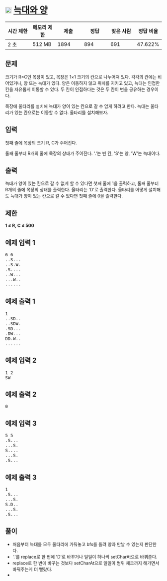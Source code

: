 # <img src="https://d2gd6pc034wcta.cloudfront.net/tier/6.svg" class="solvedac-tier" style="user-select: auto;" width="20px"> [늑대와 양](https://www.acmicpc.net/problem/16956)

<div class="col-md-12" style="user-select: auto;">
			<div class="table-responsive" style="user-select: auto;">
				<table class="table" id="problem-info" style="user-select: auto;">
				<thead style="user-select: auto;">
				<tr style="user-select: auto;">
									<th style="width: 16%; user-select: auto;">시간 제한</th>
					<th style="width: 16%; user-select: auto;">메모리 제한</th>
					<th style="width: 17%; user-select: auto;">제출</th>
					<th style="width: 17%; user-select: auto;">정답</th>
					<th style="width: 17%; user-select: auto;">맞은 사람</th>
					<th style="width: 17%; user-select: auto;">정답 비율</th>
								</tr>
				</thead>
				<tbody style="user-select: auto;">
				<tr style="user-select: auto;">
				<td style="user-select: auto;">2 초</td>
				<td style="user-select: auto;">512 MB</td>
									<td style="user-select: auto;">1894</td>
					<td style="user-select: auto;">894</td>
					<td style="user-select: auto;">691</td>
					<td style="user-select: auto;">47.622%</td>
								</tr>
				</tbody>
				</table>
			</div>
</div>

## 문제
크기가 R×C인 목장이 있고, 목장은 1×1 크기의 칸으로 나누어져 있다. 각각의 칸에는 비어있거나, 양 또는 늑대가 있다. 양은 이동하지 않고 위치를 지키고 있고, 늑대는 인접한 칸을 자유롭게 이동할 수 있다. 두 칸이 인접하다는 것은 두 칸이 변을 공유하는 경우이다.

목장에 울타리를 설치해 늑대가 양이 있는 칸으로 갈 수 없게 하려고 한다. 늑대는 울타리가 있는 칸으로는 이동할 수 없다. 울타리를 설치해보자.

## 입력
첫째 줄에 목장의 크기 R, C가 주어진다.

둘째 줄부터 R개의 줄에 목장의 상태가 주어진다. '.'는 빈 칸, 'S'는 양, 'W'는 늑대이다.

## 출력
늑대가 양이 있는 칸으로 갈 수 없게 할 수 있다면 첫째 줄에 1을 출력하고, 둘째 줄부터 R개의 줄에 목장의 상태를 출력한다. 울타리는 'D'로 출력한다. 울타리를 어떻게 설치해도 늑대가 양이 있는 칸으로 갈 수 있다면 첫째 줄에 0을 출력한다.

## 제한
**1 ≤ R, C ≤ 500**

<div class="col-md-12" style="user-select: auto;">
				<div class="row" style="user-select: auto;">
					<div class="col-md-6" style="user-select: auto;">
						<section id="sampleinput1" style="user-select: auto;">
						<div class="headline" style="user-select: auto;">
						<h2 style="user-select: auto;">예제 입력 1
						</h2>
						</div>
						<pre class="sampledata" id="sample-input-1" style="user-select: auto;">6 6
..S...
..S.W.
.S....
..W...
...W..
......
</pre>
						</section>
					</div>
					<div class="col-md-6" style="user-select: auto;">
						<section id="sampleoutput1" style="user-select: auto;">
						<div class="headline" style="user-select: auto;">
						<h2 style="user-select: auto;">예제 출력 1
						</h2>
						</div>
						<pre class="sampledata" id="sample-output-1" style="user-select: auto;">1
..SD..
..SDW.
.SD...
.DW...
DD.W..
......
</pre>
						</section>
					</div>
									</div>
</div>

<div class="col-md-12" style="user-select: auto;">
				<div class="row" style="user-select: auto;">
					<div class="col-md-6" style="user-select: auto;">
						<section id="sampleinput2" style="user-select: auto;">
						<div class="headline" style="user-select: auto;">
						<h2 style="user-select: auto;">예제 입력 2
						</h2>
						</div>
						<pre class="sampledata" id="sample-input-2" style="user-select: auto;">1 2
SW
</pre>
						</section>
					</div>
					<div class="col-md-6" style="user-select: auto;">
						<section id="sampleoutput2" style="user-select: auto;">
						<div class="headline" style="user-select: auto;">
						<h2 style="user-select: auto;">예제 출력 2
						</h2>
						</div>
						<pre class="sampledata" id="sample-output-2" style="user-select: auto;">0
</pre>
						</section>
					</div>
									</div>
</div>

<div class="col-md-12" style="user-select: auto;">
				<div class="row" style="user-select: auto;">
					<div class="col-md-6" style="user-select: auto;">
						<section id="sampleinput3" style="user-select: auto;">
						<div class="headline" style="user-select: auto;">
						<h2 style="user-select: auto;">예제 입력 3
						</h2>
						</div>
						<pre class="sampledata" id="sample-input-3" style="user-select: auto;">5 5
.S...
...S.
S....
...S.
.S...
</pre>
						</section>
					</div>
					<div class="col-md-6" style="user-select: auto;">
						<section id="sampleoutput3" style="user-select: auto;">
						<div class="headline" style="user-select: auto;">
						<h2 style="user-select: auto;">예제 출력 3
						</h2>
						</div>
						<pre class="sampledata" id="sample-output-3" style="user-select: auto;">1
.S...
...S.
S.D..
...S.
.S...
</pre>
						</section>
					</div>
									</div>
</div>


## 풀이
 - 처음부터 늑대를 모두 울타리에 가둬놓고 bfs를 돌려 양과 만날 수 있는지 판단한다.
 - '.'를 replace로 한 번에 'D'로 바꾸거나 일일이 하나씩 setCharAt으로 바꿔준다.
 - replace로 한 번에 바꾸는 것보다 setCharAt으로 일일이 범위 체크까지 해가면서 바꿔주는게 더 빨랐다.
 - 
